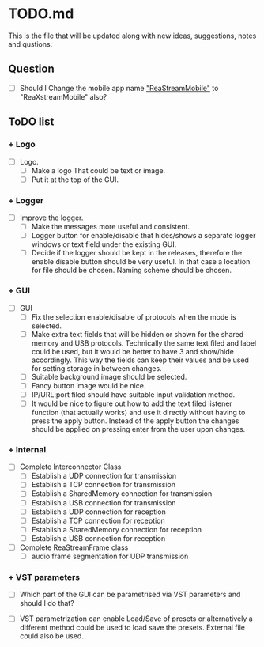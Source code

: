 # TODO.md
This is the file that will be updated along with new ideas, suggestions, notes and qustions.

## Question
- [ ] Should I Change the mobile app name ["ReaStreamMobile"](https://github.com/JessyJP/ReaStreamMobile) to "ReaXstreamMobile" also?

## ToDO list

### + Logo
- [ ] Logo. 
	- [ ] Make a logo That could be text or image. 
	- [ ] Put it at the top of the GUI.
	
### + Logger
- [ ]  Improve the logger.
	- [ ] Make the messages more useful and consistent.
	- [ ] Logger button for enable/disable that hides/shows a 
		  separate logger windows or text field under the existing GUI.
	- [ ] Decide if the logger should be kept in the releases, therefore the enable disable button should be very useful.
		  In that case a location for file should be chosen.
		  Naming scheme should be chosen.
		  
### + GUI
- [ ] GUI
	- [ ] Fix the selection enable/disable of protocols when the mode is selected.
	- [ ] Make extra text fields that will be hidden or shown for the shared memory and USB protocols.
		  Technically the same text filed and label could be used, but it would be better to have 3 and show/hide accordingly. This way the fields can keep their values and be used for setting storage in between changes.
    - [ ] Suitable background image should be selected. 
	- [ ] Fancy button image would be nice. 
	- [ ] IP/URL:port filed should have suitable input validation method.
	- [ ] It would be nice to figure out how to add the text filed listener function (that actually works) and use it 	   directly without having to press the apply button. Instead of the apply button the changes should be applied 	 on pressing enter from the user upon changes.

### + Internal
- [ ] Complete Interconnector Class
	- [ ] Establish a UDP connection for transmission
	- [ ] Establish a TCP connection for transmission
	- [ ] Establish a SharedMemory connection for transmission
	- [ ] Establish a USB connection for transmission
	- [ ] Establish a UDP connection for reception
	- [ ] Establish a TCP connection for reception
	- [ ] Establish a SharedMemory connection for reception
	- [ ] Establish a USB connection for reception
- [ ] Complete ReaStreamFrame class
	- [ ] audio frame segmentation for UDP transmission
	
### + VST parameters
- [ ] Which part of the GUI can be parametrised via VST parameters and should I do that?
- [ ] VST parametrization can enable Load/Save of presets or alternatively a different method could be used to load save the presets.
	  External file could also be used.

	
	
	